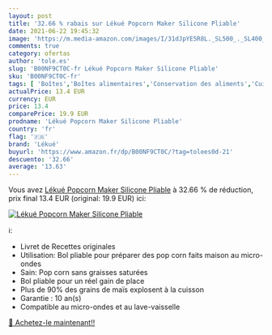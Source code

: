 ```yaml
---
layout: post
title: '32.66 % rabais sur Lékué Popcorn Maker Silicone Pliable'
date: 2021-06-22 19:45:32
image: 'https://m.media-amazon.com/images/I/31dJpYE5R8L._SL500_._SL400_.jpg'
comments: true
category: ofertas
author: 'tole.es'
slug: 'B00NF9CT0C-fr Lékué Popcorn Maker Silicone Pliable'
sku: 'B00NF9CT0C-fr'
tags: [ 'Boîtes','Boîtes alimentaires','Conservation des aliments','Cuisine et Maison','Rangement et organisation','Rangement et organisation de cuisine','lékué', ]
actualPrice: 13.4 EUR
currency: EUR
price: 13.4
comparePrice: 19.9 EUR
prodname: 'Lékué Popcorn Maker Silicone Pliable'
country: 'fr'
flag: '🇫🇷'
brand: 'Lékué'
buyurl: 'https://www.amazon.fr/dp/B00NF9CT0C/?tag=tolees0d-21'
descuento: '32.66'
average: '13.63'
---
```


Vous avez [Lékué Popcorn Maker Silicone Pliable](https://www.amazon.fr/dp/B00NF9CT0C/?tag=tolees0d-21)  à  32.66 % de réduction, prix final  13.4 EUR (original: 19.9 EUR) ici:

[![Lékué Popcorn Maker Silicone Pliable](https://m.media-amazon.com/images/I/31dJpYE5R8L._SL500_._SL400_.jpg)](https://www.amazon.fr/dp/B00NF9CT0C/?tag=tolees0d-21)

ℹ️:

- Livret de Recettes originales
- Utilisation: Bol pliable pour préparer des pop corn faits maison au micro-ondes
- Sain: Pop corn sans graisses saturées
- Bol pliable pour un réel gain de place
- Plus de 90% des grains de maïs explosent à la cuisson
- Garantie : 10 an(s)
- Compatible au micro-ondes et au lave-vaisselle

[🛒 Achetez-le maintenant!!](https://www.amazon.fr/dp/B00NF9CT0C/?tag=tolees0d-21)
